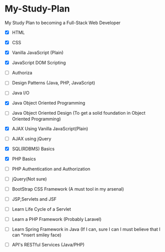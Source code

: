 # My-Study-Plan
My Study Plan to becoming a Full-Stack Web Developer

- [X] HTML
- [X] CSS
- [X] Vanilla JavaScript (Plain)
- [X] JavaScript DOM Scripting
- [ ] Authoriza
- [ ] Design Patterns (Java, PHP, JavaScript)
- [ ] Java I/O
- [x] Java Object Oriented Programming
- [ ] Java Object Oriented Design (To get a solid foundation in Object Oriented Programming)
- [X] AJAX Using Vanilla JavaScript(Plain)
- [ ] AJAX using jQuery
- [X] SQL(RDBMS) Basics
- [X] PHP Basics
- [ ] PHP Authentication and Authorization
- [ ] jQuery(Not sure)
- [ ] BootStrap CSS Framework (A must tool in my arsenal)
- [ ] JSP,Servlets and JSF
- [ ] Learn Life Cycle of a Servlet
- [ ] Learn a PHP Framework (Probably Laravel)
- [ ] Learn Spring Framework in Java (If I can, sure I can I must believe that I can *insert smiley face)
- [ ] API's RESTful Services (Java/PHP)





